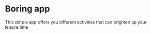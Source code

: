 # Boring app

This simple app offers you different activities that can brighten up your leisure time
